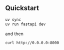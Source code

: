 ## Quickstart

```bash
uv sync
uv run fastapi dev
```

and then

```bash
curl http://0.0.0.0:8000
```
